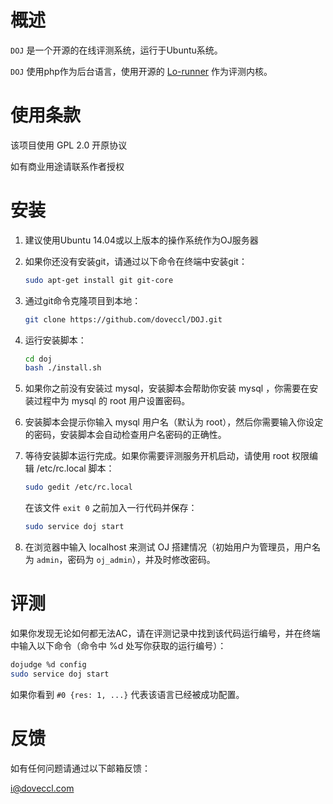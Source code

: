 # 概述

`DOJ` 是一个开源的在线评测系统，运行于Ubuntu系统。

`DOJ` 使用php作为后台语言，使用开源的 [Lo-runner](https://github.com/lodevil/Lo-runner) 作为评测内核。

# 使用条款

该项目使用 GPL 2.0 开原协议

如有商业用途请联系作者授权

# 安装

1. 建议使用Ubuntu 14.04或以上版本的操作系统作为OJ服务器

2. 如果你还没有安装git，请通过以下命令在终端中安装git：

	```bash
	sudo apt-get install git git-core
	```

3. 通过git命令克隆项目到本地：

	```bash
	git clone https://github.com/doveccl/DOJ.git
	```

4. 运行安装脚本：

	```bash
	cd doj
	bash ./install.sh
	```

5. 如果你之前没有安装过 mysql，安装脚本会帮助你安装 mysql ，你需要在安装过程中为 mysql 的 root 用户设置密码。

6. 安装脚本会提示你输入 mysql 用户名（默认为 root），然后你需要输入你设定的密码，安装脚本会自动检查用户名密码的正确性。

7. 等待安装脚本运行完成。如果你需要评测服务开机启动，请使用 root 权限编辑 /etc/rc.local 脚本：
	
	```bash
	sudo gedit /etc/rc.local
	```

	在该文件 `exit 0` 之前加入一行代码并保存：

	```bash
	sudo service doj start
	```

8. 在浏览器中输入 localhost 来测试 OJ 搭建情况（初始用户为管理员，用户名为 `admin`，密码为 `oj_admin`），并及时修改密码。

# 评测

如果你发现无论如何都无法AC，请在评测记录中找到该代码运行编号，并在终端中输入以下命令（命令中 %d 处写你获取的运行编号）：

```bash
dojudge %d config
sudo service doj start
```

如果你看到 `#0 {res: 1, ...}` 代表该语言已经被成功配置。

# 反馈

如有任何问题请通过以下邮箱反馈：

[i@doveccl.com](mailto:i@doveccl.com)
